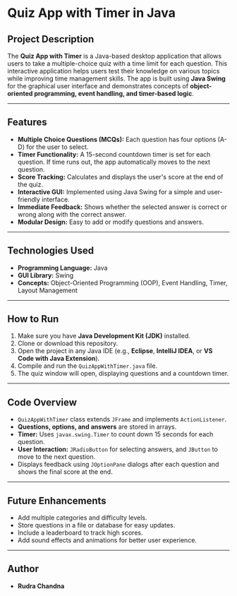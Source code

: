 # Quiz App with Timer in Java

## Project Description
The **Quiz App with Timer** is a Java-based desktop application that allows users to take a multiple-choice quiz with a time limit for each question. This interactive application helps users test their knowledge on various topics while improving time management skills. The app is built using **Java Swing** for the graphical user interface and demonstrates concepts of **object-oriented programming, event handling, and timer-based logic**.

---

## Features
- **Multiple Choice Questions (MCQs):** Each question has four options (A-D) for the user to select.
- **Timer Functionality:** A 15-second countdown timer is set for each question. If time runs out, the app automatically moves to the next question.
- **Score Tracking:** Calculates and displays the user's score at the end of the quiz.
- **Interactive GUI:** Implemented using Java Swing for a simple and user-friendly interface.
- **Immediate Feedback:** Shows whether the selected answer is correct or wrong along with the correct answer.
- **Modular Design:** Easy to add or modify questions and answers.

---

## Technologies Used
- **Programming Language:** Java
- **GUI Library:** Swing
- **Concepts:** Object-Oriented Programming (OOP), Event Handling, Timer, Layout Management

---

## How to Run
1. Make sure you have **Java Development Kit (JDK)** installed.
2. Clone or download this repository.
3. Open the project in any Java IDE (e.g., **Eclipse**, **IntelliJ IDEA**, or **VS Code with Java Extension**).
4. Compile and run the `QuizAppWithTimer.java` file.
5. The quiz window will open, displaying questions and a countdown timer.

---

## Code Overview
- `QuizAppWithTimer` class extends `JFrame` and implements `ActionListener`.
- **Questions, options, and answers** are stored in arrays.
- **Timer:** Uses `javax.swing.Timer` to count down 15 seconds for each question.
- **User Interaction:** `JRadioButton` for selecting answers, and `JButton` to move to the next question.
- Displays feedback using `JOptionPane` dialogs after each question and shows the final score at the end.

---

## Future Enhancements
- Add multiple categories and difficulty levels.
- Store questions in a file or database for easy updates.
- Include a leaderboard to track high scores.
- Add sound effects and animations for better user experience.

---

## Author
- **Rudra Chandna**
